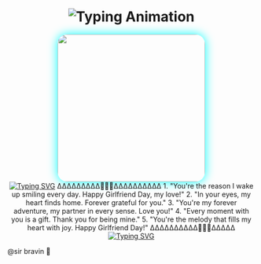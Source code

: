 <div align="center">

<h1 align="center">
  <img src="https://readme-typing-svg.herokuapp.com?font=Fira+Code&size=30&duration=6000&color=00FF00&background=000000&center=true&vCenter=true&width=600&lines=🌹🌹🌹❣️❣️❣️❣️❣️🌹🌹Sir+Bravin;wishes+to+all+girls;contact+me+0724908267;for;business" alt="Typing Animation">
</h1>





<div align="center">
  <img src="https://files.catbox.moe/5g2o1n.jpghttps://files.catbox.moe/pboqws.jpg" width="300" style="border-radius: 20px; box-shadow: 0 0 20px #00ffff;"/>
</div>
<a href="https://git.io/typing-svg"><img src="https://readme-typing-svg.demolab.com?font=Black+Ops+One&size=100&pause=1000&color=ff0000&center=true&width=1000&height=200&lines=HAPPY;GIRLFRIEND'S;DAY;TO+ALL;GIRLS;CELEBRATING+ON;THESE+DAY" alt="Typing SVG" /></a>
∆∆∆∆∆∆∆∆∆🌹🌹🌹∆∆∆∆∆∆∆∆∆∆
1. "You're the reason I wake up smiling every day. Happy Girlfriend Day, my love!"
2. "In your eyes, my heart finds home. Forever grateful for you."
3. "You're my forever adventure, my partner in every sense. Love you!"
4. "Every moment with you is a gift. Thank you for being mine."
5. "You're the melody that fills my heart with joy. Happy Girlfriend Day!"
∆∆∆∆∆∆∆∆∆∆🌹🌹🌹∆∆∆∆∆

</h1>
 <a href="https://git.io/typing-svg"><img src="https://readme-typing-svg.demolab.com?font=Black+Ops+One&size=70&pause=500&color=8A2BE2&center=true&width=1150&height=200&lines=WISHES;FROM+ABOVE" alt="Typing SVG" /></a>
  </div>

@sir bravin 🥰
